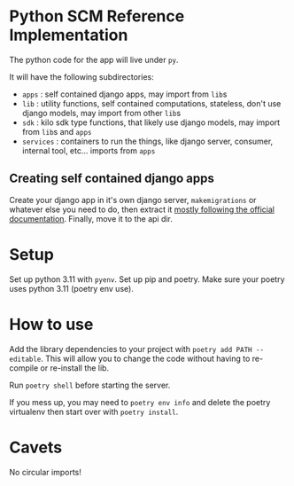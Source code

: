 # Python SCM Reference Implementation

The python code for the app will live under `py`.

It will have the following subdirectories:
- `apps` : self contained django apps, may import from `lib`s 
- `lib` : utility functions, self contained computations, stateless, don't use django models, may import from other `lib`s
- `sdk` : kilo sdk type functions, that likely use django models, may import from `lib`s and `apps` 
- `services` : containers to run the things, like django server, consumer, internal tool, etc... imports from `apps`

## Creating self contained django apps

Create your django app in it's own django server, `makemigrations` or whatever else you need to do, then extract it [mostly following the official documentation](https://docs.djangoproject.com/en/4.1/intro/reusable-apps/). Finally, move it to the api dir. 

# Setup

Set up python 3.11 with `pyenv`. Set up pip and poetry. Make sure your poetry uses python 3.11 (poetry env use). 

# How to use

Add the library dependencies to your project with `poetry add PATH --editable`. This will allow you to change the code without having to re-compile or re-install the lib.

Run `poetry shell` before starting the server.

If you mess up, you may need to `poetry env info` and delete the poetry virtualenv then start over with `poetry install`.

# Cavets

No circular imports! 

